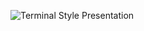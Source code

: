 ![Terminal Style Presentation](https://github.com/user-attachments/assets/6d400494-c21c-44c3-98c3-75ed2d923e16)
